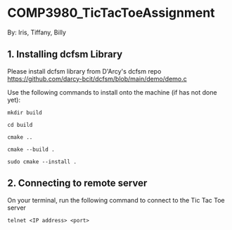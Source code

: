 # COMP3980_TicTacToeAssignment

By: Iris, Tiffany, Billy

## 1. Installing dcfsm Library
Please install dcfsm library from D'Arcy's dcfsm repo https://github.com/darcy-bcit/dcfsm/blob/main/demo/demo.c

Use the following commands to install onto the machine (if has not done yet):
```
mkdir build

cd build

cmake ..

cmake --build .

sudo cmake --install .
```
## 2. Connecting to remote server
On your terminal, run the following command to connect to the Tic Tac Toe server
```
telnet <IP address> <port>
```
